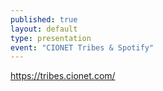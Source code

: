 ```yaml
---
published: true
layout: default
type: presentation
event: "CIONET Tribes & Spotify"
---
```


https://tribes.cionet.com/